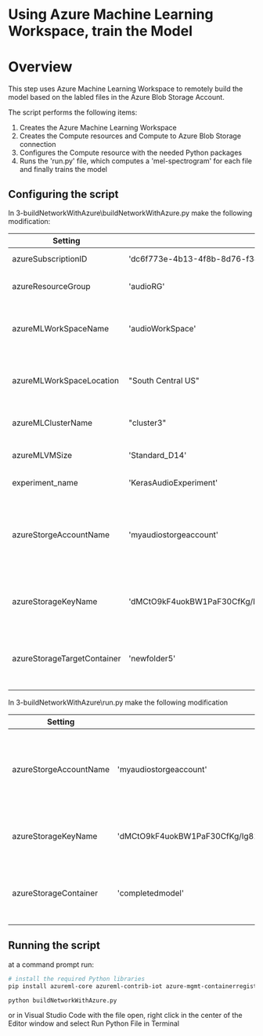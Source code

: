 # Using Azure Machine Learning Workspace, train the Model

# Overview

This step uses Azure Machine Learning Workspace to remotely build the model based on the labled files in the Azure Blob Storage Account.

The script performs the following items:
1. Creates the Azure Machine Learning Workspace
2. Creates the Compute resources and Compute to Azure Blob Storage connection
3. Configures the Compute resource with the needed Python packages
4. Runs the 'run.py' file, which computes a 'mel-spectrogram' for each file and finally trains the model

## Configuring the script

In 3-buildNetworkWithAzure\buildNetworkWithAzure.py make the following modification:

Setting | Example | Notes
------- | ------- | --------
azureSubscriptionID | 'dc6f773e-4b13-4f8b-8d76-f34469246722' | the azure Subscription ID
azureResourceGroup | 'audioRG' | the resource group to create the WorkSpace
azureMLWorkSpaceName | 'audioWorkSpace' | the Azure Machine Learning Workspace name
azureMLWorkSpaceLocation | "South Central US" | the Region for the Azure Machine Learning Workspace
azureMLClusterName | "cluster3" | the name of the compute cluster
azureMLVMSize | 'Standard_D14' | the SKU or size of the compute VMs
experiment_name | 'KerasAudioExperiment' | the name of the experiment
azureStorgeAccountName | 'myaudiostorgeaccount' | the name of your Azure Blob Storge Account.  it must match the setting used in 1-audioAquisition
azureStorageKeyName | 'dMCtO9kF4uokBW1PaF30CfKg/Ig81GFpyVDIKcUIemQl1l++cWjChghiRc7OGw==' | the primary or secondary key of your Azure Blob Storage Account
azureStorageTargetContainer | 'newfolder5' | the target Blob container.  it must match the setting used in 2-labelFiles

In 3-buildNetworkWithAzure\run.py make the following modification

Setting | Example | Notes
------- | ------- | --------
azureStorgeAccountName | 'myaudiostorgeaccount' | the name of your Azure Blob Storge Account.  it must match the setting used in 1-audioAquisition
azureStorageKeyName | 'dMCtO9kF4uokBW1PaF30CfKg/Ig81GFpyVDIKcUIemQl1l++cWjChghiRc7OGw==' | the primary or secondary key of your Azure Blob Storage Account
azureStorageContainer | 'completedmodel' | the name of the Azure Storage Blob container for the trained model (zip file)

## Running the script

at a command prompt run:
```bash
# install the required Python libraries
pip install azureml-core azureml-contrib-iot azure-mgmt-containerregistry azure-cli

python buildNetworkWithAzure.py
```

or in Visual Studio Code with the file open, right click in the center of the Editor window and select Run Python File in Terminal
